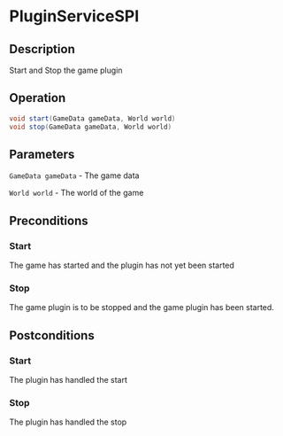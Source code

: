 # PluginServiceSPI

## Description

Start and Stop the game plugin

## Operation

```java
void start(GameData gameData, World world)
void stop(GameData gameData, World world)
```

## Parameters

`GameData gameData` - The game data

`World world` - The world of the game

## Preconditions

### Start

The game has started and the plugin has not yet been started

### Stop

The game plugin is to be stopped and the game plugin has been started.

## Postconditions

### Start

The plugin has handled the start

### Stop

The plugin has handled the stop
